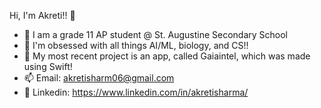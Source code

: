 Hi, I'm Akreti!! 👋

- 🤔 I am a grade 11 AP student @ St. Augustine Secondary School
- 🔭 I'm obsessed with all things AI/ML, biology, and CS!!
- 🌱 My most recent project is an app, called Gaiaintel, which was made using Swift!
- 📫 Email: akretisharm06@gmail.com
- 💬 Linkedin: https://www.linkedin.com/in/akretisharma/
<!--
**akretisharma/akretisharma** is a ✨ _special_ ✨ repository because its `README.md` (this file) appears on your GitHub profile.

Here are some ideas to get you started:

- 🔭 I’m currently working on ...
- 🌱 I’m currently learning ...
- 👯 I’m looking to collaborate on ...
- 🤔 I’m looking for help with ...
- 💬 Ask me about ...
- 📫 How to reach me: ...
- 😄 Pronouns: ...
- ⚡ Fun fact: ...
-->
